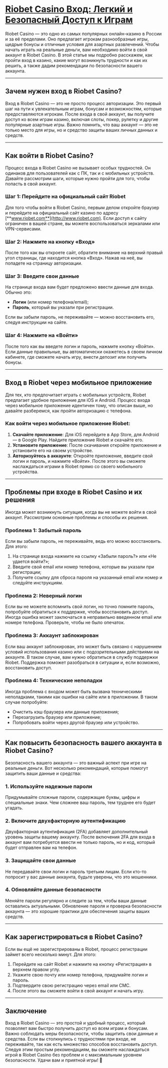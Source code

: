 # [Riobet Casino Вход: Легкий и Безопасный Доступ к Играм](https://brandplay.link/7xBLTPyj)

Riobet Casino — это одно из самых популярных онлайн-казино в России и за её пределами. Оно предлагает игрокам разнообразные игры, щедрые бонусы и отличные условия для азартных развлечений. Чтобы начать играть на реальные деньги, вам необходимо войти в свой аккаунт в Riobet Casino. В этой статье мы подробно расскажем, как пройти вход в казино, какие могут возникнуть трудности и как их решить, а также дадим рекомендации по безопасности вашего аккаунта.

***

## Зачем нужен вход в Riobet Casino?

Вход в Riobet Casino — это не просто процесс авторизации. Это первый шаг на пути к увлекательным играм, бонусам и возможностям, которые предоставляются игрокам. После входа в свой аккаунт, вы получите доступ ко всем играм казино, включая слоты, покер, рулетку и другие популярные азартные игры. Важно помнить, что ваш аккаунт — это не только место для игры, но и средство защиты ваших личных данных и средств.

***

## Как войти в Riobet Casino?

Процесс входа в Riobet Casino не вызывает особых трудностей. Он одинаков для пользователей как с ПК, так и с мобильных устройств. Давайте рассмотрим шаги, которые нужно пройти для того, чтобы попасть в свой аккаунт.

### Шаг 1: Перейдите на официальный сайт Riobet

Для того чтобы войти в Riobet Casino, первым делом откройте браузер и перейдите на официальный сайт казино по адресу [**www.riobet.com**](http://www.riobet.com). Если доступ к сайту ограничен в вашей стране, вы можете воспользоваться зеркалами или VPN-сервисами.

### Шаг 2: Нажмите на кнопку «Вход»

После того как вы откроете сайт, обратите внимание на верхний правый угол страницы, где находится кнопка «Вход». Нажав на неё, вы попадете на страницу авторизации.

### Шаг 3: Введите свои данные

На странице входа вам будет предложено ввести данные для входа. Обычно это:

* **Логин** (или номер телефона/email);
* **Пароль**, который вы указали при регистрации.

Если вы забыли пароль, не переживайте — можно восстановить его, следуя инструкции на сайте.

### Шаг 4: Нажмите на «Войти»

После того как вы введете логин и пароль, нажмите кнопку «Войти». Если данные правильные, вы автоматически окажетесь в своем личном кабинете, где сможете начать игру, внести депозит или получить бонусы.

***

## Вход в Riobet через мобильное приложение

Для тех, кто предпочитает играть с мобильных устройств, Riobet предлагает удобное приложение для iOS и Android. Процесс входа через мобильное приложение идентичен тому, что описан выше, но давайте разберемся, как пройти авторизацию с телефона.

### Как войти через мобильное приложение Riobet:

1. **Скачайте приложение**: Для iOS перейдите в App Store, для Android — в Google Play. Найдите приложение Riobet и скачайте его.
2. **Установите приложение**: После скачивания откройте приложение и установите его на своем устройстве.
3. **Авторизуйтесь в аккаунте**: Откройте приложение, введите свой логин и пароль, и нажмите «Войти». После этого вы сможете наслаждаться играми в Riobet прямо со своего мобильного устройства.

***

## Проблемы при входе в Riobet Casino и их решения

Иногда может возникнуть ситуация, когда вы не можете войти в свой аккаунт. Рассмотрим основные проблемы и способы их решения.

### Проблема 1: Забытый пароль

Если вы забыли пароль, не переживайте, ведь его можно восстановить. Для этого:

1. На странице входа нажмите на ссылку «Забыли пароль?» или «Не удается войти?»;
2. Введите свой email или номер телефона, которые вы указали при регистрации;
3. Получите ссылку для сброса пароля на указанный email или номер и следуйте инструкциям.

### Проблема 2: Неверный логин

Если вы не можете вспомнить свой логин, но точно помните пароль, попробуйте обратиться к поддержке, чтобы восстановить доступ. Иногда ошибка может заключаться в неправильно введенном email или номере телефона. Проверьте, чтобы не было опечаток.

### Проблема 3: Аккаунт заблокирован

Если ваш аккаунт заблокирован, это может быть связано с нарушением условий использования казино или с подозрительными действиями на аккаунте. В таком случае, вам нужно обратиться в службу поддержки Riobet. Поддержка поможет разобраться в ситуации и, если возможно, восстановить доступ.

### Проблема 4: Технические неполадки

Иногда проблема с входом может быть вызвана техническими неполадками, такими как ошибки на сайте или в приложении. В таком случае попробуйте:

* Очистить кэш браузера или данные приложения;
* Перезагрузить браузер или приложение;
* Попробовать войти через другой браузер или устройство.

***

## Как повысить безопасность вашего аккаунта в Riobet Casino?

Безопасность вашего аккаунта — это важный аспект при игре на реальные деньги. Вот несколько рекомендаций, которые помогут защитить ваши данные и средства:

### 1. Используйте надежные пароли

Придумывайте сложные пароли, содержащие буквы, цифры и специальные знаки. Чем сложнее ваш пароль, тем труднее его будет угадать.

### 2. Включите двухфакторную аутентификацию

Двухфакторная аутентификация (2FA) добавляет дополнительный уровень защиты вашему аккаунту. После включения 2FA для входа в аккаунт вам потребуется ввести не только пароль, но и код, который будет отправлен вам на телефон.

### 3. Защищайте свои данные

Не передавайте свои логин и пароль третьим лицам. Если кто-то попросит у вас данные аккаунта, будьте уверены, что это мошенники.

### 4. Обновляйте данные безопасности

Меняйте пароли регулярно и следите за тем, чтобы ваши данные оставались актуальными. Обновление пароля и проверка безопасности аккаунта — это хорошие практики для обеспечения защиты ваших средств.

***

## Как зарегистрироваться в Riobet Casino?

Если вы ещё не зарегистрированы в Riobet, процесс регистрации займет всего несколько минут. Для этого:

1. Перейдите на сайт Riobet и нажмите на кнопку «Регистрация» в верхнем правом углу.
2. Укажите свою почту или номер телефона, придумайте логин и пароль.
3. Подтвердите свою регистрацию через email или СМС.
4. После этого вы сможете войти в свой аккаунт и начать игру.

***

## Заключение

Вход в Riobet Casino — это простой и удобный процесс, который позволяет вам быстро получить доступ ко всем играм и бонусам. Важно соблюдать меры безопасности, чтобы защитить свои данные и средства. Если вы столкнулись с трудностями при входе, не переживайте, так как есть множество способов восстановить доступ. Следуя этим простым рекомендациям, вы сможете наслаждаться игрой в Riobet Casino без проблем и с максимальным уровнем безопасности. Удачи вам и приятной игры! 🎰
